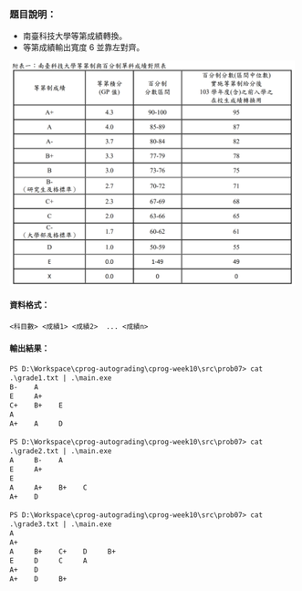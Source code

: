 ### 題目說明：
* 南臺科技大學等第成績轉換。
* 等第成績輸出寬度 6 並靠左對齊。

<img src="./stust.png" width="500">

#### 資料格式：
```text
<科目數> <成績1> <成績2>  ... <成績n>
```

#### 輸出結果：

```text
PS D:\Workspace\cprog-autograding\cprog-week10\src\prob07> cat .\grade1.txt | .\main.exe
B-    A
E     A+
C+    B+    E
A
A+    A     D

PS D:\Workspace\cprog-autograding\cprog-week10\src\prob07> cat .\grade2.txt | .\main.exe
A     B-    A
E     A+
E
A     A+    B+    C
A+    D

PS D:\Workspace\cprog-autograding\cprog-week10\src\prob07> cat .\grade3.txt | .\main.exe
A     
A+    
A     B+    C+    D     B+    
E     D     C     A     
A+    D     
A+    D     B+    
```
